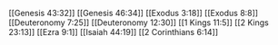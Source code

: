 [[Genesis 43:32]]
[[Genesis 46:34]]
[[Exodus 3:18]]
[[Exodus 8:8]]
[[Deuteronomy 7:25]]
[[Deuteronomy 12:30]]
[[1 Kings 11:5]]
[[2 Kings 23:13]]
[[Ezra 9:1]]
[[Isaiah 44:19]]
[[2 Corinthians 6:14]]
